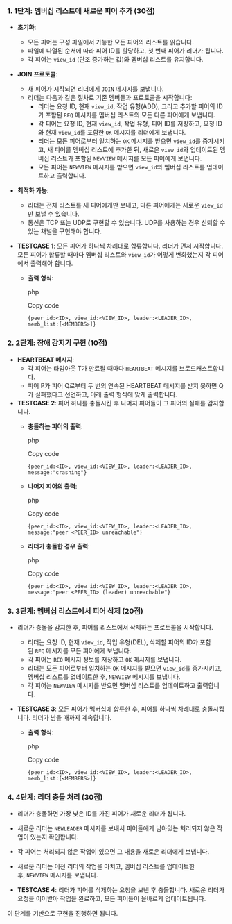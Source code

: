 ### **1. 1단계: 멤버십 리스트에 새로운 피어 추가 (30점)**

- **초기화**:

    - 모든 피어는 구성 파일에서 가능한 모든 피어의 리스트를 읽습니다.
    - 파일에 나열된 순서에 따라 피어 ID를 할당하고, 첫 번째 피어가 리더가 됩니다.
    - 각 피어는 `view_id` (단조 증가하는 값)와 멤버십 리스트를 유지합니다.
- **JOIN 프로토콜**:
    
    - 새 피어가 시작되면 리더에게 `JOIN` 메시지를 보냅니다.
    - 리더는 다음과 같은 절차로 기존 멤버들과 프로토콜을 시작합니다:
        - 리더는 요청 ID, 현재 `view_id`, 작업 유형(ADD), 그리고 추가할 피어의 ID가 포함된 `REQ` 메시지를 멤버십 리스트의 모든 다른 피어에게 보냅니다.
        - 각 피어는 요청 ID, 현재 `view_id`, 작업 유형, 피어 ID를 저장하고, 요청 ID와 현재 `view_id`를 포함한 `OK` 메시지를 리더에게 보냅니다.
        - 리더는 모든 피어로부터 일치하는 `OK` 메시지를 받으면 `view_id`를 증가시키고, 새 피어를 멤버십 리스트에 추가한 뒤, 새로운 `view_id`와 업데이트된 멤버십 리스트가 포함된 `NEWVIEW` 메시지를 모든 피어에게 보냅니다.
        - 모든 피어는 `NEWVIEW` 메시지를 받으면 `view_id`와 멤버십 리스트를 업데이트하고 출력합니다.
- **최적화 가능**:
    
    - 리더는 전체 리스트를 새 피어에게만 보내고, 다른 피어에게는 새로운 `view_id`만 보낼 수 있습니다.
    - 통신은 TCP 또는 UDP로 구현할 수 있습니다. UDP를 사용하는 경우 신뢰할 수 있는 채널을 구현해야 합니다.
- **TESTCASE 1**: 모든 피어가 하나씩 차례대로 합류합니다. 리더가 먼저 시작합니다. 모든 피어가 합류할 때마다 멤버십 리스트와 `view_id`가 어떻게 변화했는지 각 피어에서 출력해야 합니다.
    
    - **출력 형식**:
        
        php
        
        Copy code
        
        `{peer_id:<ID>, view_id:<VIEW_ID>, leader:<LEADER_ID>, memb_list:[<MEMBERS>]}`
        

### **2. 2단계: 장애 감지기 구현 (10점)**

- **HEARTBEAT 메시지**:
    - 각 피어는 타임아웃 T가 만료될 때마다 `HEARTBEAT` 메시지를 브로드캐스트합니다.
    - 피어 P가 피어 Q로부터 두 번의 연속된 HEARTBEAT 메시지를 받지 못하면 Q가 실패했다고 선언하고, 아래 출력 형식에 맞게 출력합니다.
- **TESTCASE 2**: 피어 하나를 충돌시킨 후 나머지 피어들이 그 피어의 실패를 감지합니다.
    - **충돌하는 피어의 출력**:
        
        php
        
        Copy code
        
        `{peer_id:<ID>, view_id:<VIEW_ID>, leader:<LEADER_ID>, message:"crashing"}`
        
    - **나머지 피어의 출력**:
        
        php
        
        Copy code
        
        `{peer_id:<ID>, view_id:<VIEW_ID>, leader:<LEADER_ID>, message:"peer <PEER_ID> unreachable"}`
        
    - **리더가 충돌한 경우 출력**:
        
        php
        
        Copy code
        
        `{peer_id:<ID>, view_id:<VIEW_ID>, leader:<LEADER_ID>, message:"peer <PEER_ID> (leader) unreachable"}`
        

### **3. 3단계: 멤버십 리스트에서 피어 삭제 (20점)**

- 리더가 충돌을 감지한 후, 피어를 리스트에서 삭제하는 프로토콜을 시작합니다.
    
    - 리더는 요청 ID, 현재 `view_id`, 작업 유형(DEL), 삭제할 피어의 ID가 포함된 `REQ` 메시지를 모든 피어에게 보냅니다.
    - 각 피어는 `REQ` 메시지 정보를 저장하고 `OK` 메시지를 보냅니다.
    - 리더는 모든 피어로부터 일치하는 `OK` 메시지를 받으면 `view_id`를 증가시키고, 멤버십 리스트를 업데이트한 후, `NEWVIEW` 메시지를 보냅니다.
    - 각 피어는 `NEWVIEW` 메시지를 받으면 멤버십 리스트를 업데이트하고 출력합니다.
- **TESTCASE 3**: 모든 피어가 멤버십에 합류한 후, 피어를 하나씩 차례대로 충돌시킵니다. 리더가 남을 때까지 계속합니다.
    
    - **출력 형식**:
        
        php
        
        Copy code
        
        `{peer_id:<ID>, view_id:<VIEW_ID>, leader:<LEADER_ID>, memb_list:[<MEMBERS>]}`
        

### **4. 4단계: 리더 충돌 처리 (30점)**

- 리더가 충돌하면 가장 낮은 ID를 가진 피어가 새로운 리더가 됩니다.
    
- 새로운 리더는 `NEWLEADER` 메시지를 보내서 피어들에게 남아있는 처리되지 않은 작업이 있는지 확인합니다.
    
- 각 피어는 처리되지 않은 작업이 있으면 그 내용을 새로운 리더에게 보냅니다.
    
- 새로운 리더는 이전 리더의 작업을 마치고, 멤버십 리스트를 업데이트한 후, `NEWVIEW` 메시지를 보냅니다.
    
- **TESTCASE 4**: 리더가 피어를 삭제하는 요청을 보낸 후 충돌합니다. 새로운 리더가 요청을 이어받아 작업을 완료하고, 모든 피어들이 올바르게 업데이트됩니다.
    

이 단계를 기반으로 구현을 진행하면 됩니다.